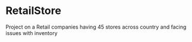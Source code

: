 # RetailStore
Project on a Retail companies having 45 stores across country and facing issues with inventory

